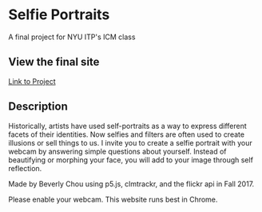 # Selfie Portraits

A final project for NYU ITP's ICM class

## View the final site

[Link to Project](https://beverlychou.com/selfieportrait/)

## Description

Historically, artists have used self-portraits as a way to express different facets of their identities. Now selfies and filters are often used to create illusions or sell things to us. I invite you to create a selfie portrait with your webcam by answering simple questions about yourself. Instead of beautifying or morphing your face, you will add to your image through self reflection. 

Made by Beverly Chou using p5.js, clmtrackr, and the flickr api in Fall 2017. 

Please enable your webcam. This website runs best in Chrome.
